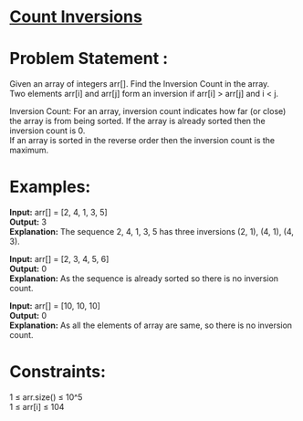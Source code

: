 # [Count Inversions](https://github.com/surya8980/December-2024-Daily-Problems/blob/main/GeeksForGeeks/07-Dec-2024/Count%20Inversions-%20Optimal%20Solution.java)
# Problem Statement : 
Given an array of integers arr[]. Find the Inversion Count in the array.  
Two elements arr[i] and arr[j] form an inversion if arr[i] > arr[j] and i < j.  

Inversion Count: For an array, inversion count indicates how far (or close) the array is from being sorted. If the array is already sorted then the inversion count is 0.  
If an array is sorted in the reverse order then the inversion count is the maximum.   

# Examples:

**Input:** arr[] = [2, 4, 1, 3, 5]  
**Output:** 3  
**Explanation:** The sequence 2, 4, 1, 3, 5 has three inversions (2, 1), (4, 1), (4, 3).  

**Input:** arr[] = [2, 3, 4, 5, 6]   
**Output:** 0  
**Explanation:** As the sequence is already sorted so there is no inversion count.  

**Input:** arr[] = [10, 10, 10]  
**Output:** 0  
**Explanation:** As all the elements of array are same, so there is no inversion count.  
# Constraints:
1 ≤ arr.size() ≤ 10^5  
1 ≤ arr[i] ≤ 104
